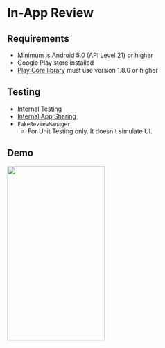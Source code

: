 # In-App Review

## Requirements
* Minimum is Android 5.0 (API Level 21) or higher
* Google Play store installed
* [Play Core library](https://developer.android.com/reference/com/google/android/play/core/release-notes) must use version 1.8.0 or higher

## Testing
* [Internal Testing](https://play.google.com/console/about/internal-testing/)
* [Internal App Sharing](https://support.google.com/googleplay/android-developer/answer/9844679?hl=en)
* `FakeReviewManager`
  * For Unit Testing only. It doesn't simulate UI. 

## Demo
<img src="https://user-images.githubusercontent.com/10084360/158725675-799207ab-3d73-403f-85b8-f428d11e133f.png" width="225px" height="400px" />
